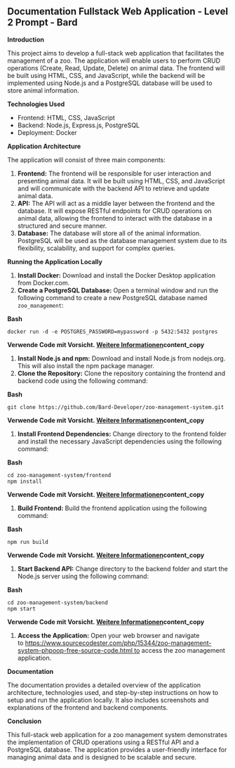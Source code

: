 ## Documentation Fullstack Web Application - Level 2 Prompt - Bard

**Introduction**

This project aims to develop a full-stack web application that facilitates the management of a zoo. The application will enable users to perform CRUD operations (Create, Read, Update, Delete) on animal data. The frontend will be built using HTML, CSS, and JavaScript, while the backend will be implemented using Node.js and a PostgreSQL database will be used to store animal information.

**Technologies Used**

- Frontend: HTML, CSS, JavaScript
- Backend: Node.js, Express.js, PostgreSQL
- Deployment: Docker

**Application Architecture**

The application will consist of three main components:

1. **Frontend:** The frontend will be responsible for user interaction and presenting animal data. It will be built using HTML, CSS, and JavaScript and will communicate with the backend API to retrieve and update animal data.
2. **API:** The API will act as a middle layer between the frontend and the database. It will expose RESTful endpoints for CRUD operations on animal data, allowing the frontend to interact with the database in a structured and secure manner.
3. **Database:** The database will store all of the animal information. PostgreSQL will be used as the database management system due to its flexibility, scalability, and support for complex queries.

**Running the Application Locally**

1. **Install Docker:** Download and install the Docker Desktop application from Docker.com.
2. **Create a PostgreSQL Database:** Open a terminal window and run the following command to create a new PostgreSQL database named `zoo_management`:

**Bash**

```
docker run -d -e POSTGRES_PASSWORD=mypassword -p 5432:5432 postgres

```

**Verwende Code mit Vorsicht. [Weitere Informationen](https://bard.google.com/faq#coding)content_copy**

1. **Install Node.js and npm:** Download and install Node.js from nodejs.org. This will also install the npm package manager.
2. **Clone the Repository:** Clone the repository containing the frontend and backend code using the following command:

**Bash**

```
git clone https://github.com/Bard-Developer/zoo-management-system.git

```

**Verwende Code mit Vorsicht. [Weitere Informationen](https://bard.google.com/faq#coding)content_copy**

1. **Install Frontend Dependencies:** Change directory to the frontend folder and install the necessary JavaScript dependencies using the following command:

**Bash**

```
cd zoo-management-system/frontend
npm install

```

**Verwende Code mit Vorsicht. [Weitere Informationen](https://bard.google.com/faq#coding)content_copy**

1. **Build Frontend:** Build the frontend application using the following command:

**Bash**

```
npm run build

```

**Verwende Code mit Vorsicht. [Weitere Informationen](https://bard.google.com/faq#coding)content_copy**

1. **Start Backend API:** Change directory to the backend folder and start the Node.js server using the following command:

**Bash**

```
cd zoo-management-system/backend
npm start

```

**Verwende Code mit Vorsicht. [Weitere Informationen](https://bard.google.com/faq#coding)content_copy**

1. **Access the Application:** Open your web browser and navigate to https://www.sourcecodester.com/php/15344/zoo-management-system-phpoop-free-source-code.html to access the zoo management application.

**Documentation**

The documentation provides a detailed overview of the application architecture, technologies used, and step-by-step instructions on how to setup and run the application locally. It also includes screenshots and explanations of the frontend and backend components.

**Conclusion**

This full-stack web application for a zoo management system demonstrates the implementation of CRUD operations using a RESTful API and a PostgreSQL database. The application provides a user-friendly interface for managing animal data and is designed to be scalable and secure.